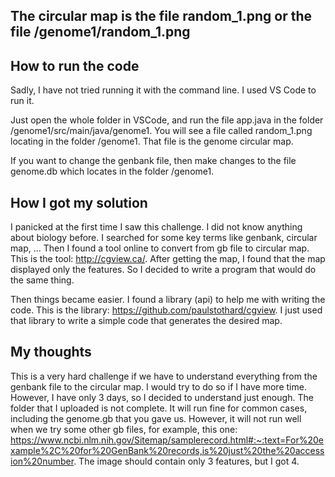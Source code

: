 ## The circular map is the file random_1.png or the file /genome1/random_1.png

## How to run the code
Sadly, I have not tried running it with the command line. I used VS Code to run it.

Just open the whole folder in VSCode, and run the file app.java in the folder /genome1/src/main/java/genome1. You will see a file called random_1.png locating in the folder /genome1. That file is the genome circular map.

If you want to change the genbank file, then make changes to the file genome.db which locates in the folder /genome1.

## How I got my solution
I panicked at the first time I saw this challenge. I did not know anything about biology before. I searched for some key terms like genbank, circular map, ... Then I found a tool online to convert from gb file to circular map. This is the tool: http://cgview.ca/. After getting the map, I found that the map displayed only the features. So I decided to write a program that would do the same thing.

Then things became easier. I found a library (api) to help me with writing the code. This is the library: https://github.com/paulstothard/cgview. I just used that library to write a simple code that generates the desired map.

## My thoughts
This is a very hard challenge if we have to understand everything from the genbank file to the circular map. I would try to do so if I have more time. However, I have only 3 days, so I decided to understand just enough. The folder that I uploaded is not complete. It will run fine for common cases, including the genome.gb that you gave us. However, it will not run well when we try some other gb files, for example, this one: https://www.ncbi.nlm.nih.gov/Sitemap/samplerecord.html#:~:text=For%20example%2C%20for%20GenBank%20records,is%20just%20the%20accession%20number. The image should contain only 3 features, but I got 4.
